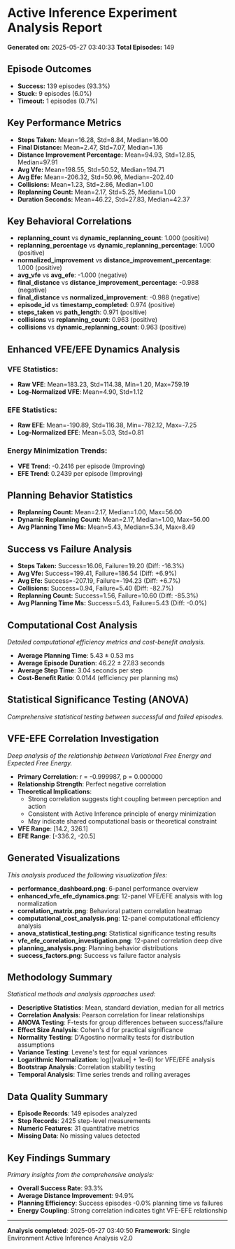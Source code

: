 # Active Inference Experiment Analysis Report

**Generated on:** 2025-05-27 03:40:33
**Total Episodes:** 149

## Episode Outcomes
- **Success:** 139 episodes (93.3%)
- **Stuck:** 9 episodes (6.0%)
- **Timeout:** 1 episodes (0.7%)

## Key Performance Metrics
- **Steps Taken:** Mean=16.28, Std=8.84, Median=16.00
- **Final Distance:** Mean=2.47, Std=7.07, Median=1.16
- **Distance Improvement Percentage:** Mean=94.93, Std=12.85, Median=97.91
- **Avg Vfe:** Mean=198.55, Std=50.52, Median=194.71
- **Avg Efe:** Mean=-206.32, Std=50.96, Median=-202.40
- **Collisions:** Mean=1.23, Std=2.86, Median=1.00
- **Replanning Count:** Mean=2.17, Std=5.25, Median=1.00
- **Duration Seconds:** Mean=46.22, Std=27.83, Median=42.37

## Key Behavioral Correlations
- **replanning_count** vs **dynamic_replanning_count**: 1.000 (positive)
- **replanning_percentage** vs **dynamic_replanning_percentage**: 1.000 (positive)
- **normalized_improvement** vs **distance_improvement_percentage**: 1.000 (positive)
- **avg_vfe** vs **avg_efe**: -1.000 (negative)
- **final_distance** vs **distance_improvement_percentage**: -0.988 (negative)
- **final_distance** vs **normalized_improvement**: -0.988 (negative)
- **episode_id** vs **timestamp_completed**: 0.974 (positive)
- **steps_taken** vs **path_length**: 0.971 (positive)
- **collisions** vs **replanning_count**: 0.963 (positive)
- **collisions** vs **dynamic_replanning_count**: 0.963 (positive)

## Enhanced VFE/EFE Dynamics Analysis

### VFE Statistics:
- **Raw VFE**: Mean=183.23, Std=114.38, Min=1.20, Max=759.19
- **Log-Normalized VFE**: Mean=4.90, Std=1.12

### EFE Statistics:
- **Raw EFE**: Mean=-190.89, Std=116.38, Min=-782.12, Max=-7.25
- **Log-Normalized EFE**: Mean=5.03, Std=0.81

### Energy Minimization Trends:
- **VFE Trend**: -0.2416 per episode (Improving)
- **EFE Trend**: 0.2439 per episode (Improving)

## Planning Behavior Statistics
- **Replanning Count:** Mean=2.17, Median=1.00, Max=56.00
- **Dynamic Replanning Count:** Mean=2.17, Median=1.00, Max=56.00
- **Avg Planning Time Ms:** Mean=5.43, Median=5.34, Max=8.49

## Success vs Failure Analysis
- **Steps Taken:** Success=16.06, Failure=19.20 (Diff: -16.3%)
- **Avg Vfe:** Success=199.41, Failure=186.54 (Diff: +6.9%)
- **Avg Efe:** Success=-207.19, Failure=-194.23 (Diff: +6.7%)
- **Collisions:** Success=0.94, Failure=5.40 (Diff: -82.7%)
- **Replanning Count:** Success=1.56, Failure=10.60 (Diff: -85.3%)
- **Avg Planning Time Ms:** Success=5.43, Failure=5.43 (Diff: -0.0%)

## Computational Cost Analysis
*Detailed computational efficiency metrics and cost-benefit analysis.*
- **Average Planning Time**: 5.43 ± 0.53 ms
- **Average Episode Duration**: 46.22 ± 27.83 seconds
- **Average Step Time**: 3.04 seconds per step
- **Cost-Benefit Ratio**: 0.0144 (efficiency per planning ms)

## Statistical Significance Testing (ANOVA)
*Comprehensive statistical testing between successful and failed episodes.*

## VFE-EFE Correlation Investigation
*Deep analysis of the relationship between Variational Free Energy and Expected Free Energy.*
- **Primary Correlation**: r = -0.999987, p = 0.000000
- **Relationship Strength**: Perfect negative correlation
- **Theoretical Implications**:
  - Strong correlation suggests tight coupling between perception and action
  - Consistent with Active Inference principle of energy minimization
  - May indicate shared computational basis or theoretical constraint
- **VFE Range**: [14.2, 326.1]
- **EFE Range**: [-336.2, -20.5]

## Generated Visualizations
*This analysis produced the following visualization files:*
- **performance_dashboard.png**: 6-panel performance overview
- **enhanced_vfe_efe_dynamics.png**: 12-panel VFE/EFE analysis with log normalization
- **correlation_matrix.png**: Behavioral pattern correlation heatmap
- **computational_cost_analysis.png**: 12-panel computational efficiency analysis
- **anova_statistical_testing.png**: Statistical significance testing results
- **vfe_efe_correlation_investigation.png**: 12-panel correlation deep dive
- **planning_analysis.png**: Planning behavior distributions
- **success_factors.png**: Success vs failure factor analysis

## Methodology Summary
*Statistical methods and analysis approaches used:*
- **Descriptive Statistics**: Mean, standard deviation, median for all metrics
- **Correlation Analysis**: Pearson correlation for linear relationships
- **ANOVA Testing**: F-tests for group differences between success/failure
- **Effect Size Analysis**: Cohen's d for practical significance
- **Normality Testing**: D'Agostino normality tests for distribution assumptions
- **Variance Testing**: Levene's test for equal variances
- **Logarithmic Normalization**: log(|value| + 1e-6) for VFE/EFE analysis
- **Bootstrap Analysis**: Correlation stability testing
- **Temporal Analysis**: Time series trends and rolling averages

## Data Quality Summary
- **Episode Records**: 149 episodes analyzed
- **Step Records**: 2425 step-level measurements
- **Numeric Features**: 31 quantitative metrics
- **Missing Data**: No missing values detected

## Key Findings Summary
*Primary insights from the comprehensive analysis:*
- **Overall Success Rate**: 93.3%
- **Average Distance Improvement**: 94.9%
- **Planning Efficiency**: Success episodes -0.0% planning time vs failures
- **Energy Coupling**: Strong correlation indicates tight VFE-EFE relationship

---
**Analysis completed**: 2025-05-27 03:40:50
**Framework**: Single Environment Active Inference Analysis v2.0